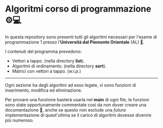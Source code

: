 # Algoritmi corso di programmazione ⚙💻

In questa repository sono presenti tutti gli algoritmi necessari per
l'esame di programmazione 1 presso l'**Università dal Piemonte Orientale** (AL) 🏫.

I contenuti del programma prevedono:

- Vettori a tappo. (nella directory **list**).
- Algoritmi di ordinamento. (nella directory **sort**).
- Matrici con vettori a tappo. (*w.i.p.*)

---

Ogni sezione ha degli algoritmi ad esso legate, vi sono funzioni di inserimento, modifica ed eliminazione.

Per provare una funzione basterà usarla nel **main** di ogni file, le funzioni sono state opportunamente commentate così da non dover creare una documentazione 📄, anche se questo non esclude una *futura* implementazione di quest'ultima se il carico di algoritmi dovesse divenire più numeroso.
